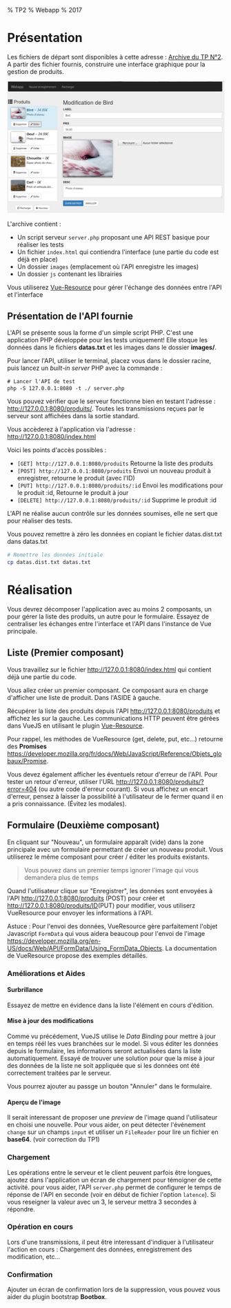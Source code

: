 % TP2
% Webapp
% 2017

# Présentation


Les fichiers de départ sont disponibles à cette adresse :
[Archive du TP N°2](../ressources/VueTP2.zip). A partir des fichier fournis, construire une interface graphique pour la gestion de produits.

![Exemple d'interface](../images/articles/interface.png)

L'archive contient :

 - Un script serveur `server.php` proposant une API REST basique pour réaliser les tests
 - Un fichier `index.html` qui contiendra l'interface (une partie du code est déjà en place)
 - Un dossier `images` (emplacement où l'API enregistre les images)
 - Un dossier `js` contenant les librairies

Vous utiliserez [Vue-Resource](https://github.com/pagekit/vue-resource) pour gérer l'échange des données entre l'API et l'interface

## Présentation de l'API fournie

L'API se présente sous la forme d'un simple script PHP. C'est une application PHP développée pour les tests uniquement! Elle stoque les données dans le fichiers **datas.txt** et les images dans le dossier **images/**.

Pour lancer l'API, utiliser le terminal, placez vous dans le dossier racine, puis lancez un *built-in server* PHP avec la commande :

```
# Lancer l'API de test
php -S 127.0.0.1:8080 -t ./ server.php
```
Vous pouvez vérifier que le serveur fonctionne bien en testant l'adresse : <http://127.0.0.1:8080/produits/>. Toutes les transmissions reçues par le serveur sont affichées dans la sortie standard.

Vous accèderez à l'application via l'adresse : <http://127.0.0.1:8080/index.html>

Voici les points d'accès possibles :

 - `[GET] http://127.0.0.1:8080/produits` Retourne la liste des produits
 - `[POST] http://127.0.0.1:8080/produits` Envoi un nouveau produit à enregistrer, retourne le produit (avec l'ID)
 - `[PUT] http://127.0.0.1:8080/produits/:id` Envoi les modifications pour le produit :id, Retourne le produit à jour
 - `[DELETE] http://127.0.0.1:8080/produits/:id` Supprime le produit :id

L'API ne réalise aucun contrôle sur les données soumises, elle ne sert que pour réaliser des tests.

Vous pouvez remettre à zéro les données en copiant le fichier datas.dist.txt dans datas.txt

```bash
# Remettre les données initiale
cp datas.dist.txt datas.txt
```



# Réalisation

Vous devrez décomposer l'application avec au moins 2 composants, un pour gérer la liste des produits, un autre pour le formulaire. Essayez de centraliser les échanges entre l'interface et l'API dans l'instance de Vue principale.

## Liste (Premier composant)

Vous travaillez sur le fichier <http://127.0.0.1:8080/index.html> qui contient déjà une partie du code.

Vous allez créer un premier composant. Ce composant aura en charge d'afficher une liste de produit. Dans l'ASIDE à gauche.

Récupérer la liste des produits depuis l'API <http://127.0.0.1:8080/produits> et affichez les sur la gauche. Les communications HTTP peuvent être gérées dans VueJS en utilisant le plugin [Vue-Resource](https://github.com/pagekit/vue-resource).

Pour rappel, les méthodes de VueResource (get, delete, put, etc...) retourne des **Promises** <https://developer.mozilla.org/fr/docs/Web/JavaScript/Reference/Objets_globaux/Promise>.

Vous devez également afficher les éventuels retour d'erreur de l'API. Pour tester un retour d'erreur, utiliser l'URL <http://127.0.0.1:8080/produits/?error=404> (ou autre code d'erreur courant). Si vous affichez un encart d'erreur, pensez à laisser la possibilité à l'utilisateur de le fermer quand il en a pris connaissance. (Évitez les modales).


## Formulaire (Deuxième composant)

En cliquant sur "Nouveau", un formulaire apparaît (vide) dans la zone principale avec un formulaire permettant de créer un nouveau produit. Vous utiliserez le même composant pour créer / éditer les produits existants.

> Vous pouvez dans un premier temps ignorer l'image qui vous demandera plus de temps

Quand l'utilisateur clique sur "Enregistrer", les données sont envoyées à l'API <http://127.0.0.1:8080/produits> (POST) pour créer et <http://127.0.0.1:8080/produits/ID>(PUT) pour modifier, vous utiliserz VueResource pour envoyer les informations à l'API.

Astuce : Pour l'envoi des données, VueResource gère parfaitement l'objet Javascript `FormData` qui vous aidera beaucoup pour l'envoi de l'image <https://developer.mozilla.org/en-US/docs/Web/API/FormData/Using_FormData_Objects>. La documentation de VueResource propose des exemples détaillés.


### Améliorations et Aides

#### Surbrillance
Essayez de mettre en évidence dans la liste l'élément en cours d'édition.

#### Mise à jour des modifications

Comme vu précédement, VueJS utilise le *Data Binding* pour mettre à jour en temps réél les vues branchées sur le model. Si vous éditer les données depuis le formulaire, les informations seront actualisées dans la liste automatiquement. Essayé de trouver une solution pour que la mise à jour des données de la liste ne soit appliquée que si les données ont été correctement traitées par le serveur.

Vous pourrez ajouter au passge un bouton "Annuler" dans le formulaire.

#### Aperçu de l'image

Il serait interessant de proposer une *preview* de l'image quand l'utilisateur en choisi une nouvelle. Pour vous aider, on peut détecter l'événement `change` sur un champs `input` et utiliser un `FileReader` pour lire un fichier en **base64**. (voir correction du TP1)

### Chargement

Les opérations entre le serveur et le client peuvent parfois être longues, ajoutez dans l'application un écran de chargement pour témoigner de cette activité. pour vous aider, l'API `server.php` permet de configurer le temps de réponse de l'API en seconde (voir en début de fichier l'option `latence`). Si vous reseigner la valeur avec un 3, le serveur mettra 3 secondes à répondre.

### Opération en cours

Lors d'une transmissions, il peut être interessant d'indiquer à l'utilisateur l'action en cours : Chargement des données, enregistrement des modification, etc...

### Confirmation

Ajouter un écran de confirmation lors de la suppression, vous pouvez vous aider du plugin bootstrap **Bootbox**.
